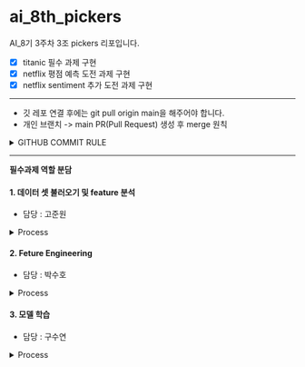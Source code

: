 # ai_8th_pickers
AI_8기 3주차 3조 pickers 리포입니다.

- [X] titanic 필수 과제 구현  
- [X] netflix 평점 예측 도전 과제 구현  
- [X] netflix sentiment 추가 도전 과제 구현  

---
- 깃 레포 연결 후에는 git pull origin main을 해주어야 합니다.
- 개인 브랜치 -> main PR(Pull Request) 생성 후 merge 원칙

<details>
    <summary>
    GITHUB COMMIT RULE
    </summary>

    - feat 		: 새로운 기능 추가
    - fix 		: 버그 수정
    - docs 		: 문서 수정
    - style 	: 코드 formatting, 세미콜론(;) 누락, 코드 변경이 없는 경우
    - refactor 	: 코드 리팩토링
    - test 		: 테스트 코드, 리팽토링 테스트 코드 추가
    - chore 	: 빌드 업무 수정, 패키지 매니저 수정
</details>

---
**필수과제 역할 분담**

#### 1. 데이터 셋 불러오기 및 feature 분석
- 담당 : 고준원

<details>
    <summary>
    Process
    </summary>

    1. seaborn 라이브러리에 있는 titanic 데이터를 불러옵니다.
    2-1. 데이터의 feature를 파악하기 위해 아래의 다양한 feature 분석을 수행해주세요. 
    2-2. describe 함수를 통해서 기본적인 통계를 확인해주세요. 
    2-3. describe 함수를 통해 확인할 수 있는 count, std, min, 25%, 50%, 70%, max 가 각각 무슨 뜻인지 주석 혹은 markdown 블록으로 간단히 설명해주세요. 
    2-4. isnull() 함수와 sum()  함수를 이용해 각 열의 결측치 갯수를 확인해주세요. 
</details>

#### 2. Feture Engineering
- 담당 : 박수호

<details>
    <summary>
    Process
    </summary>
    
    1-1. 결측치 처리 : Age(나이)의 결측치는 중앙값으로, Embarked(승선 항구)의 결측치는 최빈값으로 대체해주세요. 모두 대체한 후에, 대체 결과를 isnull() 함수와 sum()  함수를 이용해서 확인해주세요. 
    1-2. Sex(성별)를 남자는 0, 여자는 1로 변환해주세요. alive(생존여부)를 True는 1, False는 0으로 변환해주세요. Embarked(승선 항구)는 ‘C’는 0으로, Q는 1으로, ‘S’는 2로 변환해주세요. 모두 변환한 후에, 변환 결과를 head 함수를 이용해 확인해주세요. 
    1-3. SibSip(타이타닉호에 동승한 자매 및 배우자의 수), Parch(타이타닉호에 동승한 부모 및 자식의 수)를 통해서 family_size(가족크기)를 생성해주세요. 새로운 feature를 head 함수를 이용해 확인해주세요. 
</details>

#### 3. 모델 학습
- 담당 : 구수연
<details>
    <summary>
    Process
    </summary>
    
    1-1. 모델 학습 준비 : 이제 모델을 학습시키기 위한 데이터를 준비하겠습니다. 학습에 필요한 feature은 'survived', 'pclass', 'sex', 'age', 'sibsp', 'parch', 'fare', 'embarked', ‘family_size’ 입니다. feature과 target을 분리해주세요.  그 다음 데이터 스케일링을 진행해주세요.

    1-2. 이제 Logistic Regression, Random Forest, XGBoost를 통해서 생존자를 예측하는 모델을 학습하세요. 학습이 끝난 뒤 Logistic Regression과 Random Forest는 모델 accuracy를 통해, XGBoost는 mean squared error를 통해 test data를 예측하세요. 
</details>


